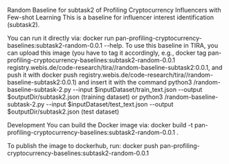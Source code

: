 Random Baseline for subtask2 of Profiling Cryptocurrency Influencers with Few-shot Learning
This is a baseline for influencer interest identification (subtask2).

You can run it directly via: docker run pan-profiling-cryptocurrency-baselines:subtask2-random-0.0.1 --help. To use this baseline in TIRA, you can upload this image (you have to tag it accordingly, e.g., docker tag pan-profiling-cryptocurrency-baselines:subtask2-random-0.0.1  registry.webis.de/code-research/tira/<YOUR-USER-NAME>/random-baseline-subtask2:0.0.1, and push it with docker push registry.webis.de/code-research/tira/<YOUR-USER-NAME>/random-baseline-subtask2:0.0.1) and insert it with the command python3 /random-baseline-subtask-2.py --input $inputDataset/train_text.json --output $outputDir/subtask2.json (training dataset) or python3 /random-baseline-subtask-2.py --input $inputDataset/test_text.json --output $outputDir/subtask2.json (test dataset)


Development
You can build the Docker image via: docker build -t pan-profiling-cryptocurrency-baselines:subtask2-random-0.0.1 .

To publish the image to dockerhub, run: docker push pan-profiling-cryptocurrency-baselines:subtask2-random-0.0.1